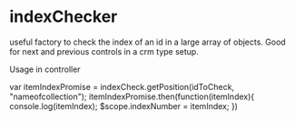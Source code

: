 # indexChecker
useful factory to check the index of an id in a large array of objects. Good for next and previous controls in a crm type setup.

Usage in controller

 var itemIndexPromise = indexCheck.getPosition(idToCheck, "nameofcollection");
    itemIndexPromise.then(function(itemIndex){
        console.log(itemIndex);
        $scope.indexNumber = itemIndex;
    })
